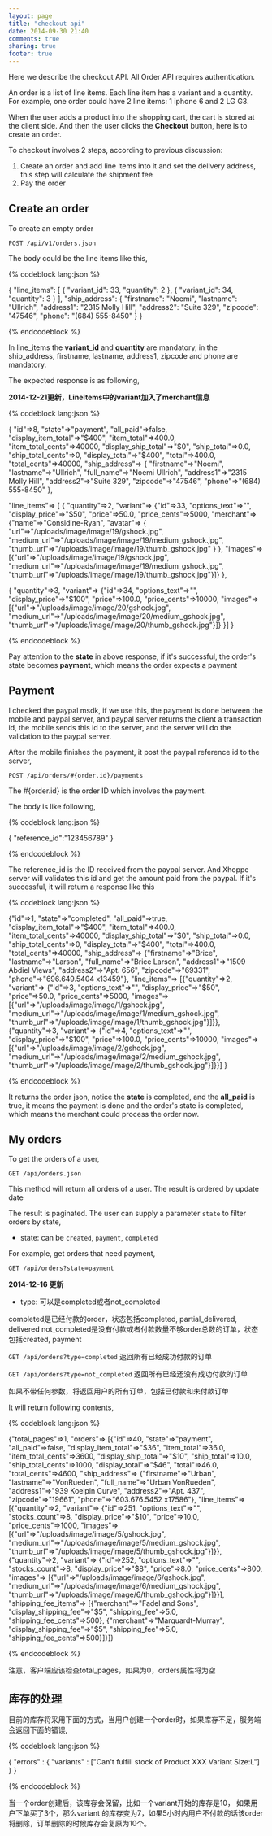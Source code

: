 ```yaml
---
layout: page
title: "checkout api"
date: 2014-09-30 21:40
comments: true
sharing: true
footer: true
---
```


Here we describe the checkout API. All Order API requires authentication.

An order is a list of line items. Each line item has a variant and a quantity. For example, one order could have 2 line items: 1 iphone 6 and 2 LG G3.

When the user adds a product into the shopping cart, the cart is stored at the client side. And then the user clicks the **Checkout** button, here is to create an order.

To checkout involves 2 steps, according to previous discussion:


1. Create an order and add line items into it and set the delivery address, this step will calculate the shipment fee
2. Pay the order

## Create an order

To create an empty order

`POST /api/v1/orders.json`

The body could be the line items like this,

{% codeblock lang:json %}

{
  "line_items":
    [
      { "variant_id": 33,
        "quantity": 2
      },
      { "variant_id": 34,
        "quantity": 3
      }
    ],
  "ship_address":
    { "firstname": "Noemi",
      "lastname": "Ullrich",
      "address1": "2315 Molly Hill",
      "address2": "Suite 329",
      "zipcode": "47546",
      "phone": "(684) 555-8450"
    }
}

{% endcodeblock %}

In line_items the **variant_id** and **quantity** are mandatory, in the ship_address, firstname, lastname, address1, zipcode and phone are mandatory.

The expected response is as following,

**2014-12-21更新，LineItems中的variant加入了merchant信息**

{% codeblock lang:json %}

{
 "id"=>8,
 "state"=>"payment",
 "all_paid"=>false,
 "display_item_total"=>"$400",
 "item_total"=>400.0,
 "item_total_cents"=>40000,
 "display_ship_total"=>"$0",
 "ship_total"=>0.0,
 "ship_total_cents"=>0,
 "display_total"=>"$400",
 "total"=>400.0,
 "total_cents"=>40000,
 "ship_address"=>
  {
   "firstname"=>"Noemi",
   "lastname"=>"Ullrich",
   "full_name"=>"Noemi Ullrich",
   "address1"=>"2315 Molly Hill",
   "address2"=>"Suite 329",
   "zipcode"=>"47546",
   "phone"=>"(684) 555-8450"
  },

 "line_items"=>
  [
    {
      "quantity"=>2,
      "variant"=>
     {"id"=>33,
      "options_text"=>"",
      "display_price"=>"$50",
      "price"=>50.0,
      "price_cents"=>5000,
      "merchant"=>
        {"name"=>"Considine-Ryan", 
          "avatar"=>
          {
          "url"=>"/uploads/image/image/19/gshock.jpg",
         "medium_url"=>"/uploads/image/image/19/medium_gshock.jpg",
         "thumb_url"=>"/uploads/image/image/19/thumb_gshock.jpg"
         }
        },
      "images"=>
       [{"url"=>"/uploads/image/image/19/gshock.jpg",
         "medium_url"=>"/uploads/image/image/19/medium_gshock.jpg",
         "thumb_url"=>"/uploads/image/image/19/thumb_gshock.jpg"}]}
    },

   {
    "quantity"=>3,
    "variant"=>
     {"id"=>34,
      "options_text"=>"",
      "display_price"=>"$100",
      "price"=>100.0,
      "price_cents"=>10000,
      "images"=>
       [{"url"=>"/uploads/image/image/20/gshock.jpg",
         "medium_url"=>"/uploads/image/image/20/medium_gshock.jpg",
         "thumb_url"=>"/uploads/image/image/20/thumb_gshock.jpg"}]}
    }]
 }

{% endcodeblock %}

Pay attention to the **state** in above response, if it's successful, the order's state becomes **payment**, which means the order expects a payment


## Payment

I checked the paypal msdk, if we use this, the payment is done between the mobile and paypal server, and paypal server returns the client a transaction id, the mobile sends this id to the server, and the server will do the validation to the paypal server.


After the mobile finishes the payment, it post the paypal reference id to the server,

`POST /api/orders/#{order.id}/payments`

The #{order.id} is the order ID which involves the payment.

The body is like following,

{% codeblock lang:json %}

{
  "reference_id":"123456789"
}

{% endcodeblock %}

The reference_id is the ID received from the paypal server. And Xhoppe server will validates this id and get the amount paid from the paypal. If it's successful, it will return a response like this

{% codeblock lang:json %}

{"id"=>1,
 "state"=>"completed",
 "all_paid"=>true,
 "display_item_total"=>"$400",
 "item_total"=>400.0,
 "item_total_cents"=>40000,
 "display_ship_total"=>"$0",
 "ship_total"=>0.0,
 "ship_total_cents"=>0,
 "display_total"=>"$400",
 "total"=>400.0,
 "total_cents"=>40000,
 "ship_address"=>
  {"firstname"=>"Brice",
   "lastname"=>"Larson",
   "full_name"=>"Brice Larson",
   "address1"=>"1509 Abdiel Views",
   "address2"=>"Apt. 656",
   "zipcode"=>"69331",
   "phone"=>"696.649.5404 x13459"},
 "line_items"=>
  [{"quantity"=>2,
    "variant"=>
     {"id"=>3,
      "options_text"=>"",
      "display_price"=>"$50",
      "price"=>50.0,
      "price_cents"=>5000,
      "images"=>
       [{"url"=>"/uploads/image/image/1/gshock.jpg",
         "medium_url"=>"/uploads/image/image/1/medium_gshock.jpg",
         "thumb_url"=>"/uploads/image/image/1/thumb_gshock.jpg"}]}},
   {"quantity"=>3,
    "variant"=>
     {"id"=>4,
      "options_text"=>"",
      "display_price"=>"$100",
      "price"=>100.0,
      "price_cents"=>10000,
      "images"=>
       [{"url"=>"/uploads/image/image/2/gshock.jpg",
         "medium_url"=>"/uploads/image/image/2/medium_gshock.jpg",
         "thumb_url"=>"/uploads/image/image/2/thumb_gshock.jpg"}]}}]
}

{% endcodeblock %}

It returns the order json, notice the **state** is completed, and the **all_paid** is true, it means the payment is done and the order's state is completed, which means the merchant could process the order now.

## My orders
To get the orders of a user,

`GET /api/orders.json`

This method will return all orders of a user. The result is ordered by update date

The result is paginated. The user can supply a parameter `state` to filter orders by state,

- state: can be `created`, `payment`, `completed`

For example, get orders that need payment,

`GET /api/orders?state=payment`

**2014-12-16 更新**

- type: 可以是completed或者not_completed

completed是已经付款的order，状态包括completed, partial_delivered, delivered
not_completed是没有付款或者付款数量不够order总数的订单，状态包括created, payment

`GET /api/orders?type=completed` 返回所有已经成功付款的订单

`GET /api/orders?type=not_completed` 返回所有已经还没有成功付款的订单


如果不带任何参数，将返回用户的所有订单，包括已付款和未付款订单

It will return following contents,

{% codeblock lang:json %}

{"total_pages"=>1,
 "orders"=>
  [{"id"=>40,
    "state"=>"payment",
    "all_paid"=>false,
    "display_item_total"=>"$36",
    "item_total"=>36.0,
    "item_total_cents"=>3600,
    "display_ship_total"=>"$10",
    "ship_total"=>10.0,
    "ship_total_cents"=>1000,
    "display_total"=>"$46",
    "total"=>46.0,
    "total_cents"=>4600,
    "ship_address"=>
     {"firstname"=>"Urban",
      "lastname"=>"VonRueden",
      "full_name"=>"Urban VonRueden",
      "address1"=>"939 Koelpin Curve",
      "address2"=>"Apt. 437",
      "zipcode"=>"19661",
      "phone"=>"603.676.5452 x17586"},
    "line_items"=>
     [{"quantity"=>2,
       "variant"=>
        {"id"=>251,
         "options_text"=>"",
         "stocks_count"=>8,
         "display_price"=>"$10",
         "price"=>10.0,
         "price_cents"=>1000,
         "images"=>
          [{"url"=>"/uploads/image/image/5/gshock.jpg",
            "medium_url"=>"/uploads/image/image/5/medium_gshock.jpg",
            "thumb_url"=>"/uploads/image/image/5/thumb_gshock.jpg"}]}},
      {"quantity"=>2,
       "variant"=>
        {"id"=>252,
         "options_text"=>"",
         "stocks_count"=>8,
         "display_price"=>"$8",
         "price"=>8.0,
         "price_cents"=>800,
         "images"=>
          [{"url"=>"/uploads/image/image/6/gshock.jpg",
            "medium_url"=>"/uploads/image/image/6/medium_gshock.jpg",
            "thumb_url"=>"/uploads/image/image/6/thumb_gshock.jpg"}]}}],
    "shipping_fee_items"=>
     [{"merchant"=>"Fadel and Sons", "display_shipping_fee"=>"$5", "shipping_fee"=>5.0, "shipping_fee_cents"=>500},
      {"merchant"=>"Marquardt-Murray", "display_shipping_fee"=>"$5", "shipping_fee"=>5.0, "shipping_fee_cents"=>500}]}]}

{% endcodeblock %}

注意，客户端应该检查total_pages，如果为0，orders属性将为空

## 库存的处理
目前的库存将采用下面的方式，当用户创建一个order时，如果库存不足，服务端会返回下面的错误,

{% codeblock lang:json %}

{
  "errors" : {
    "variants" : ["Can't fulfill stock of Product XXX Variant Size:L"]
  }
}

{% endcodeblock %}


当一个order创建后，该库存会保留，比如一个variant开始的库存是10， 如果用户下单买了3个，那么variant
的库存变为7，如果5小时内用户不付款的话该order将删除，订单删除的时候库存会复原为10个。


